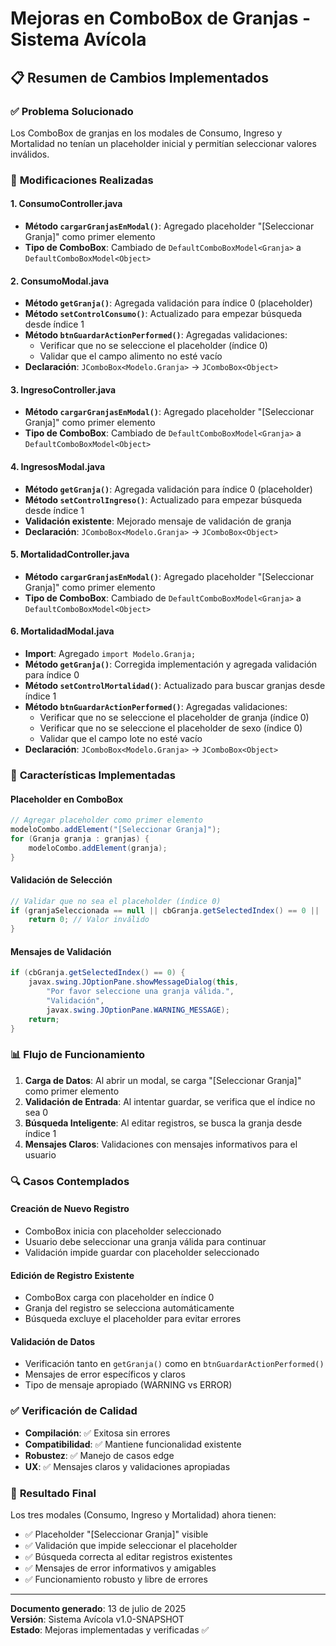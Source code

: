 # Mejoras en ComboBox de Granjas - Sistema Avícola

## 📋 Resumen de Cambios Implementados

### ✅ **Problema Solucionado**

Los ComboBox de granjas en los modales de Consumo, Ingreso y Mortalidad no tenían un placeholder inicial y permitían seleccionar valores inválidos.

### 🔧 **Modificaciones Realizadas**

#### 1. **ConsumoController.java**

- **Método `cargarGranjasEnModal()`**: Agregado placeholder "[Seleccionar Granja]" como primer elemento
- **Tipo de ComboBox**: Cambiado de `DefaultComboBoxModel<Granja>` a `DefaultComboBoxModel<Object>`

#### 2. **ConsumoModal.java**

- **Método `getGranja()`**: Agregada validación para índice 0 (placeholder)
- **Método `setControlConsumo()`**: Actualizado para empezar búsqueda desde índice 1
- **Método `btnGuardarActionPerformed()`**: Agregadas validaciones:
  - Verificar que no se seleccione el placeholder (índice 0)
  - Validar que el campo alimento no esté vacío
- **Declaración**: `JComboBox<Modelo.Granja>` → `JComboBox<Object>`

#### 3. **IngresoController.java**

- **Método `cargarGranjasEnModal()`**: Agregado placeholder "[Seleccionar Granja]" como primer elemento
- **Tipo de ComboBox**: Cambiado de `DefaultComboBoxModel<Granja>` a `DefaultComboBoxModel<Object>`

#### 4. **IngresosModal.java**

- **Método `getGranja()`**: Agregada validación para índice 0 (placeholder)
- **Método `setControlIngreso()`**: Actualizado para empezar búsqueda desde índice 1
- **Validación existente**: Mejorado mensaje de validación de granja
- **Declaración**: `JComboBox<Modelo.Granja>` → `JComboBox<Object>`

#### 5. **MortalidadController.java**

- **Método `cargarGranjasEnModal()`**: Agregado placeholder "[Seleccionar Granja]" como primer elemento
- **Tipo de ComboBox**: Cambiado de `DefaultComboBoxModel<Granja>` a `DefaultComboBoxModel<Object>`

#### 6. **MortalidadModal.java**

- **Import**: Agregado `import Modelo.Granja;`
- **Método `getGranja()`**: Corregida implementación y agregada validación para índice 0
- **Método `setControlMortalidad()`**: Actualizado para buscar granjas desde índice 1
- **Método `btnGuardarActionPerformed()`**: Agregadas validaciones:
  - Verificar que no se seleccione el placeholder de granja (índice 0)
  - Verificar que no se seleccione el placeholder de sexo (índice 0)
  - Validar que el campo lote no esté vacío
- **Declaración**: `JComboBox<Modelo.Granja>` → `JComboBox<Object>`

### 🎯 **Características Implementadas**

#### **Placeholder en ComboBox**

```java
// Agregar placeholder como primer elemento
modeloCombo.addElement("[Seleccionar Granja]");
for (Granja granja : granjas) {
    modeloCombo.addElement(granja);
}
```

#### **Validación de Selección**

```java
// Validar que no sea el placeholder (índice 0)
if (granjaSeleccionada == null || cbGranja.getSelectedIndex() == 0 || !(granjaSeleccionada instanceof Granja)) {
    return 0; // Valor inválido
}
```

#### **Mensajes de Validación**

```java
if (cbGranja.getSelectedIndex() == 0) {
    javax.swing.JOptionPane.showMessageDialog(this,
        "Por favor seleccione una granja válida.",
        "Validación",
        javax.swing.JOptionPane.WARNING_MESSAGE);
    return;
}
```

### 📊 **Flujo de Funcionamiento**

1. **Carga de Datos**: Al abrir un modal, se carga "[Seleccionar Granja]" como primer elemento
2. **Validación de Entrada**: Al intentar guardar, se verifica que el índice no sea 0
3. **Búsqueda Inteligente**: Al editar registros, se busca la granja desde índice 1
4. **Mensajes Claros**: Validaciones con mensajes informativos para el usuario

### 🔍 **Casos Contemplados**

#### **Creación de Nuevo Registro**

- ComboBox inicia con placeholder seleccionado
- Usuario debe seleccionar una granja válida para continuar
- Validación impide guardar con placeholder seleccionado

#### **Edición de Registro Existente**

- ComboBox carga con placeholder en índice 0
- Granja del registro se selecciona automáticamente
- Búsqueda excluye el placeholder para evitar errores

#### **Validación de Datos**

- Verificación tanto en `getGranja()` como en `btnGuardarActionPerformed()`
- Mensajes de error específicos y claros
- Tipo de mensaje apropiado (WARNING vs ERROR)

### ✅ **Verificación de Calidad**

- **Compilación**: ✅ Exitosa sin errores
- **Compatibilidad**: ✅ Mantiene funcionalidad existente
- **Robustez**: ✅ Manejo de casos edge
- **UX**: ✅ Mensajes claros y validaciones apropiadas

### 🎉 **Resultado Final**

Los tres modales (Consumo, Ingreso y Mortalidad) ahora tienen:

- ✅ Placeholder "[Seleccionar Granja]" visible
- ✅ Validación que impide seleccionar el placeholder
- ✅ Búsqueda correcta al editar registros existentes
- ✅ Mensajes de error informativos y amigables
- ✅ Funcionamiento robusto y libre de errores

---

**Documento generado**: 13 de julio de 2025  
**Versión**: Sistema Avícola v1.0-SNAPSHOT  
**Estado**: Mejoras implementadas y verificadas ✅
